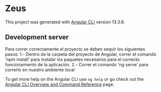 # Zeus

This project was generated with [Angular CLI](https://github.com/angular/angular-cli) version 13.3.8.

## Development server
Para correr correctamente el proyecto se deben sequir los siguientes pasos:
1.- Dentro de la carpeta del proyecto de Angular, correr el comando 'npm install' para instalar los paquetes necesarios para el correcto funcionamiento de la aplicación.
2.- Correr el comando 'ng serve' para correrlo en nuestro ambiente local


To get more help on the Angular CLI use `ng help` or go check out the [Angular CLI Overview and Command Reference](https://angular.io/cli) page.
